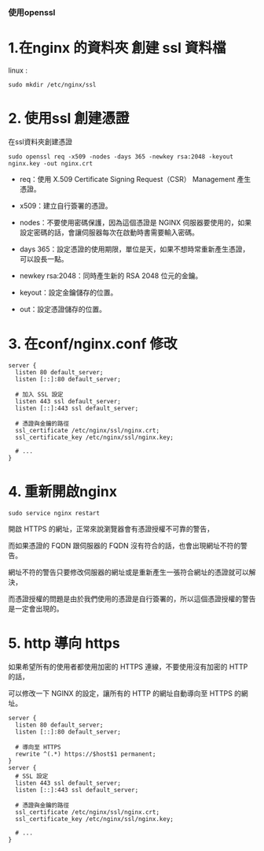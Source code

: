 ### 使用openssl


# 1.在nginx 的資料夾 創建 ssl 資料檔

linux :

`sudo mkdir /etc/nginx/ssl`

# 2. 使用ssl 創建憑證

在ssl資料夾創建憑證 

`sudo openssl req -x509 -nodes -days 365 -newkey rsa:2048 -keyout nginx.key -out nginx.crt`


- req：使用 X.509 Certificate Signing Request（CSR） Management 產生憑證。

- x509：建立自行簽署的憑證。

- nodes：不要使用密碼保護，因為這個憑證是 NGINX 伺服器要使用的，如果設定密碼的話，會讓伺服器每次在啟動時書需要輸入密碼。

- days 365：設定憑證的使用期限，單位是天，如果不想時常重新產生憑證，可以設長一點。

- newkey rsa:2048：同時產生新的 RSA 2048 位元的金鑰。

- keyout：設定金鑰儲存的位置。

- out：設定憑證儲存的位置。



# 3. 在conf/nginx.conf 修改

    server {
      listen 80 default_server;
      listen [::]:80 default_server;

      # 加入 SSL 設定
      listen 443 ssl default_server;
      listen [::]:443 ssl default_server;

      # 憑證與金鑰的路徑
      ssl_certificate /etc/nginx/ssl/nginx.crt;
      ssl_certificate_key /etc/nginx/ssl/nginx.key;

      # ...
    }


# 4. 重新開啟nginx

`sudo service nginx restart`


開啟 HTTPS 的網址，正常來說瀏覽器會有憑證授權不可靠的警告，

而如果憑證的 FQDN 跟伺服器的 FQDN 沒有符合的話，也會出現網址不符的警告。

網址不符的警告只要修改伺服器的網址或是重新產生一張符合網址的憑證就可以解決，

而憑證授權的問題是由於我們使用的憑證是自行簽署的，所以這個憑證授權的警告是一定會出現的。

# 5. http 導向 https

如果希望所有的使用者都使用加密的 HTTPS 連線，不要使用沒有加密的 HTTP 的話，

可以修改一下 NGINX 的設定，讓所有的 HTTP 的網址自動導向至 HTTPS 的網址。

    server {
      listen 80 default_server;
      listen [::]:80 default_server;

      # 導向至 HTTPS
      rewrite ^(.*) https://$host$1 permanent;
    }
    server {
      # SSL 設定
      listen 443 ssl default_server;
      listen [::]:443 ssl default_server;

      # 憑證與金鑰的路徑
      ssl_certificate /etc/nginx/ssl/nginx.crt;
      ssl_certificate_key /etc/nginx/ssl/nginx.key;

      # ...
    }
